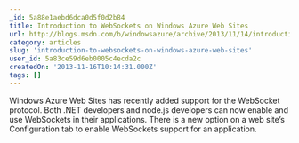 ```yaml
---
_id: 5a88e1aebd6dca0d5f0d2b84
title: Introduction to WebSockets on Windows Azure Web Sites
url: http://blogs.msdn.com/b/windowsazure/archive/2013/11/14/introduction-to-websockets-on-windows-azure-web-sites.aspx
category: articles
slug: 'introduction-to-websockets-on-windows-azure-web-sites'
user_id: 5a83ce59d6eb0005c4ecda2c
createdOn: '2013-11-16T10:14:31.000Z'
tags: []
---
```


Windows Azure Web Sites has recently added support for the WebSocket protocol. Both .NET developers and node.js developers can now enable and use WebSockets in their applications. There is a new option on a web site’s Configuration tab to enable WebSockets support for an application.
